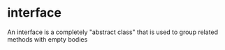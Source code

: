# interface
An interface is a completely "abstract class" that is used to group related methods with empty bodies
